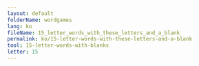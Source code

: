 ```yaml
---
layout: default
folderName: wordgames
lang: ko
fileName: 15_letter_words_with_these_letters_and_a_blank
permalink: ko/15-letter-words-with-these-letters-and-a-blank
tool: 15-letter-words-with-blanks
letter: 15
---
```

